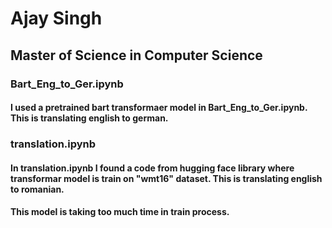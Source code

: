 # Ajay Singh
## Master of Science in Computer Science
### Bart_Eng_to_Ger.ipynb
#### I used a pretrained bart transformaer model in Bart_Eng_to_Ger.ipynb. This is translating english to german.
### translation.ipynb
#### In translation.ipynb I found a code from hugging face library where transformar  model is train on "wmt16" dataset. This is translating english to romanian.
#### This model is taking too much time in train process. 
